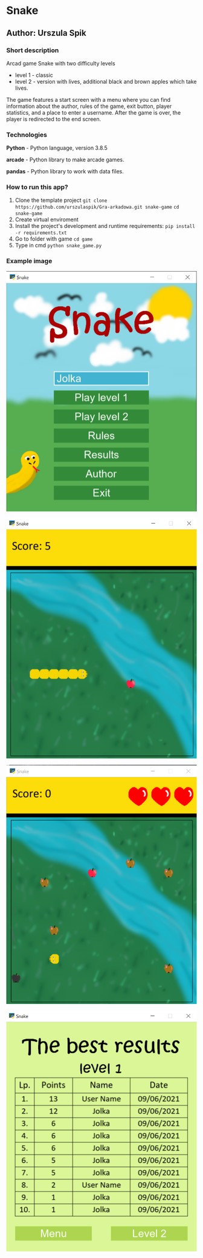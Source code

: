 # Snake
## Author: Urszula Spik

### Short description
Arcad game Snake with two difficulty levels
* level 1 - classic
* level 2 - version with lives, additional black and brown apples which take lives.

The game features a start screen with a menu where you can find information about the author, rules of the game, exit button, player statistics, and a place to enter a username.
After the game is over, the player is redirected to the end screen.



### Technologies
**Python** - Python language, version 3.8.5

**arcade** - Python library to make arcade games.

**pandas** - Python library to work with data files.

### How to run this app?
1. Clone the template project
`git clone  https://github.com/urszulaspik/Gra-arkadowa.git snake-game`
`cd snake-game `
2. Create virtual enviroment
3. Install the project's development and runtime requirements:
`pip install -r requirements.txt`
4. Go to folder with game  `cd game`
5. Type in cmd `python snake_game.py`

### Example image

![menu](example/menu.png)

![level1](example/level1.png)

![level2](example/level2.png)

![result](example/result.png)